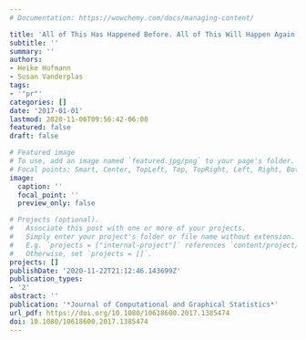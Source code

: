 ```yaml
---
# Documentation: https://wowchemy.com/docs/managing-content/

title: 'All of This Has Happened Before. All of This Will Happen Again: Data Science'
subtitle: ''
summary: ''
authors:
- Heike Hofmann
- Susan Vanderplas
tags:
- '"pr"'
categories: []
date: '2017-01-01'
lastmod: 2020-11-06T09:56:42-06:00
featured: false
draft: false

# Featured image
# To use, add an image named `featured.jpg/png` to your page's folder.
# Focal points: Smart, Center, TopLeft, Top, TopRight, Left, Right, BottomLeft, Bottom, BottomRight.
image:
  caption: ''
  focal_point: ''
  preview_only: false

# Projects (optional).
#   Associate this post with one or more of your projects.
#   Simply enter your project's folder or file name without extension.
#   E.g. `projects = ["internal-project"]` references `content/project/deep-learning/index.md`.
#   Otherwise, set `projects = []`.
projects: []
publishDate: '2020-11-22T21:12:46.143699Z'
publication_types:
- '2'
abstract: ''
publication: '*Journal of Computational and Graphical Statistics*'
url_pdf: https://doi.org/10.1080/10618600.2017.1385474
doi: 10.1080/10618600.2017.1385474
---
```

